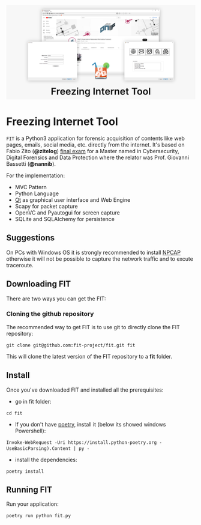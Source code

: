 ![](./assets/branding/banner.png)

# Freezing Internet Tool
`FIT` is a Python3 application for forensic acquisition of contents like web pages, emails, social media, etc. directly from the internet. 
It's based on Fabio Zito (**@zitelog**) [final exam](https://github.com/zitelog/fit) for a Master named in Cybersecurity, Digital Forensics and Data Protection where the relator was Prof. Giovanni Bassetti (**@nannib**).

For the implementation: 
* MVC Pattern
* Python Language
* [Qt](https://www.qt.io/download-open-source) as graphical user interface and Web Engine 
* Scapy for packet capture
* OpenVC and Pyautogui for screen capture
* SQLite and SQLAlchemy for persistence

## Suggestions
On PCs with Windows OS it is strongly recommended to install [NPCAP](https://npcap.com/dist/) otherwise it will not be possible to capture the network traffic and to excute traceroute.

## Downloading FIT
There are two ways you can get the FIT:

### Cloning the github repository
The recommended way to get FIT is to use git to directly clone the FIT repository:

```
git clone git@github.com:fit-project/fit.git fit
```

This will clone the latest version of the FIT repository to a **fit** folder.


## Install
Once you've downloaded FIT and installed all the prerequisites:

* go in fit folder:
```
cd fit
```
* If you don't have [poetry](https://python-poetry.org/), install it (below its showed windows Powershell):
```
Invoke-WebRequest -Uri https://install.python-poetry.org -UseBasicParsing).Content | py -
```
* install the dependencies:
```
poetry install
```
## Running FIT

Run your application:

```
poetry run python fit.py
```
